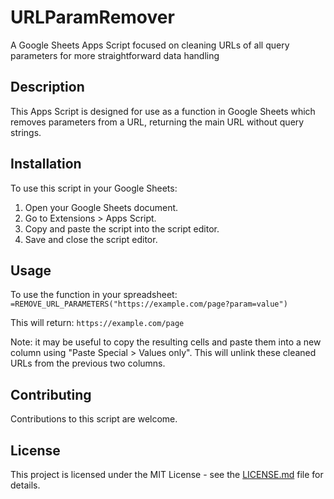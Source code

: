 # URLParamRemover
A Google Sheets Apps Script focused on cleaning URLs of all query parameters for more straightforward data handling

## Description
This Apps Script is designed for use as a function in Google Sheets which removes parameters from a URL, returning the main URL without query strings.

## Installation
To use this script in your Google Sheets:
1. Open your Google Sheets document.
2. Go to Extensions > Apps Script.
3. Copy and paste the script into the script editor.
4. Save and close the script editor.

## Usage
To use the function in your spreadsheet:
`=REMOVE_URL_PARAMETERS("https://example.com/page?param=value")`

This will return: `https://example.com/page`

Note: it may be useful to copy the resulting cells and paste them into a new column using "Paste Special > Values only". This will unlink these cleaned URLs from the previous two columns.

## Contributing
Contributions to this script are welcome.

## License
This project is licensed under the MIT License - see the [LICENSE.md](LICENSE.md) file for details.

